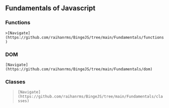 ## Fundamentals of Javascript

### Functions 
`>[Navigate](https://github.com/raihanrms/BingeJS/tree/main/Fundamentals/functions)`

### DOM  
`[Navigate](https://github.com/raihanrms/BingeJS/tree/main/Fundamentals/dom)`

### Classes 
> `[Navigate](https://github.com/raihanrms/BingeJS/tree/main/Fundamentals/classes)`